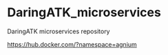 # DaringATK_microservices
DaringATK microservices repository

https://hub.docker.com/?namespace=agnium
